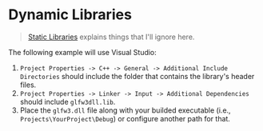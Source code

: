# Dynamic Libraries

> [Static Libraries](../static-libraries) explains things that I'll ignore here.

The following example will use Visual Studio:

1. `Project Properties -> C++ -> General -> Additional Include Directories` should include the folder that contains the library's header files.
2. `Project Properties -> Linker -> Input -> Additional Dependencies` should include `glfw3dll.lib`.
3. Place the `glfw3.dll` file along with your builded executable (i.e., `Projects\YourProject\Debug`) or configure another path for that.
